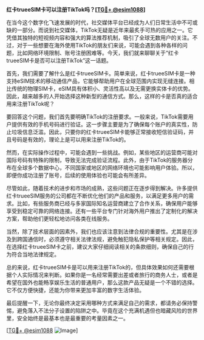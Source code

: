 **红卡trueeSIM卡可以注册TikTok吗？[[TG💪+ @esim1088](https://t.me/s/esim1088)]**

在当今这个数字化飞速发展的时代，社交媒体平台已经成为人们日常生活中不可或缺的一部分。而说到社交媒体，TikTok无疑是近年来最炙手可热的应用之一。它凭借其独特的短视频内容和强大的算法推荐机制，吸引了全球无数用户的关注。不过，对于一些想要在海外使用TikTok的朋友们来说，可能会遇到各种各样的问题，比如网络环境限制、账号注册困难等。今天，我们就来聊聊关于“红卡trueeSIM卡是否可以注册TikTok”这一话题。

首先，我们需要了解什么是红卡trueeSIM卡。简单来说，红卡trueeSIM卡是一种支持eSIM技术的移动通信产品，它能够帮助用户在全球范围内实现无缝连接。相比传统的物理SIM卡，eSIM具有体积小、灵活性高以及无需更换实体卡的优势。因此，越来越多的人开始选择这种新型的通信方式。那么，这样的卡是否真的适合用来注册TikTok呢？

要回答这个问题，我们首先要明确TikTok的注册要求。一般来说，TikTok需要用户提供有效的手机号码进行验证。这一步骤主要是为了确保每个账户的真实性，防止垃圾信息泛滥。因此，只要你的红卡trueeSIM卡能够正常接收短信验证码，并且号码是有效的，理论上是可以用来注册TikTok的。

然而，在实际操作过程中，可能会遇到一些挑战。例如，某些地区的运营商可能对国际号码有特殊的限制，导致无法完成验证流程。此外，由于TikTok的服务器分布在全球多个数据中心，不同国家或地区的网络环境也可能影响用户体验。所以，即便你成功注册了账号，后续的使用体验也可能会有所差异。

尽管如此，随着技术的进步和市场的成熟，这些问题正在逐步得到解决。许多提供红卡trueeSIM服务的公司都在不断优化他们的产品和服务，以满足更多用户的需求。比如，有些服务商已经与多家国际知名运营商建立了合作关系，确保用户能够享受到稳定可靠的网络连接。还有一些平台专门针对海外用户推出了定制化的解决方案，帮助他们更轻松地访问各类在线服务。

当然，除了技术层面的因素外，我们也应该注意到法律合规的重要性。尤其是在涉及到跨国通信时，必须遵守相关法律法规，避免触犯隐私保护等相关规定。因此，在选择红卡trueeSIM卡之前，建议大家仔细阅读相关的条款细则，确保自己的行为符合当地法律规定。

总的来说，红卡trueeSIM卡是可以用来注册TikTok的，但具体效果如何还需要根据个人实际情况来判断。如果你是一名经常需要出差或者旅行的商务人士，或者是希望在国外也能畅享娱乐生活的普通用户，那么这款产品无疑是一个不错的选择。它不仅方便快捷，还能为你带来更加丰富的数字生活体验。

最后提醒一下，无论你最终决定采用哪种方式来满足自己的需求，都请务必保持警惕，避免落入不法分子设置的陷阱之中。毕竟在这个充满机遇但也暗藏风险的世界里，安全始终是最基本也是最重要的考量因素之一。

[[TG💪+ @esim1088](https://t.me/s/esim1088) ![Image](https://i.postimg.cc/4NQfJmqS/Snipaste-2025-05-13-00-14-12.png)]